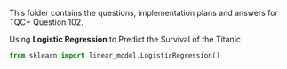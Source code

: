 This folder contains the questions, implementation plans and answers for TQC+ Question 102.

Using **Logistic Regression** to Predict the Survival of the Titanic
```python
from sklearn import linear_model.LogisticRegression()
```
